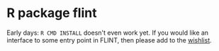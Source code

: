# R package **flint**

Early days: `R CMD INSTALL` doesn't even work yet.
If you would like an interface to some entry point in FLINT,
then please add to the [wishlist](https://github.com/jaganmn/flint/issues/1).
